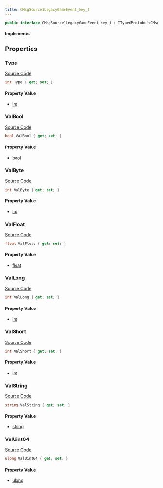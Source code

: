 ```yaml
---
title: CMsgSource1LegacyGameEvent_key_t
---
```


```csharp
public interface CMsgSource1LegacyGameEvent_key_t : ITypedProtobuf<CMsgSource1LegacyGameEvent_key_t>, INativeHandle
```

#### Implements

## Properties

### Type

[Source Code](https://github.com/swiftly-solution/swiftlys2/blob/beta/managed/src/SwiftlyS2.Generated/Protobufs/Interfaces/CMsgSource1LegacyGameEvent_key_t.cs#L13)

```csharp
int Type { get; set; }
```

#### Property Value

- [int](https://learn.microsoft.com/dotnet/api/system.int32)

### ValBool

[Source Code](https://github.com/swiftly-solution/swiftlys2/blob/beta/managed/src/SwiftlyS2.Generated/Protobufs/Interfaces/CMsgSource1LegacyGameEvent_key_t.cs#L31)

```csharp
bool ValBool { get; set; }
```

#### Property Value

- [bool](https://learn.microsoft.com/dotnet/api/system.boolean)

### ValByte

[Source Code](https://github.com/swiftly-solution/swiftlys2/blob/beta/managed/src/SwiftlyS2.Generated/Protobufs/Interfaces/CMsgSource1LegacyGameEvent_key_t.cs#L28)

```csharp
int ValByte { get; set; }
```

#### Property Value

- [int](https://learn.microsoft.com/dotnet/api/system.int32)

### ValFloat

[Source Code](https://github.com/swiftly-solution/swiftlys2/blob/beta/managed/src/SwiftlyS2.Generated/Protobufs/Interfaces/CMsgSource1LegacyGameEvent_key_t.cs#L19)

```csharp
float ValFloat { get; set; }
```

#### Property Value

- [float](https://learn.microsoft.com/dotnet/api/system.single)

### ValLong

[Source Code](https://github.com/swiftly-solution/swiftlys2/blob/beta/managed/src/SwiftlyS2.Generated/Protobufs/Interfaces/CMsgSource1LegacyGameEvent_key_t.cs#L22)

```csharp
int ValLong { get; set; }
```

#### Property Value

- [int](https://learn.microsoft.com/dotnet/api/system.int32)

### ValShort

[Source Code](https://github.com/swiftly-solution/swiftlys2/blob/beta/managed/src/SwiftlyS2.Generated/Protobufs/Interfaces/CMsgSource1LegacyGameEvent_key_t.cs#L25)

```csharp
int ValShort { get; set; }
```

#### Property Value

- [int](https://learn.microsoft.com/dotnet/api/system.int32)

### ValString

[Source Code](https://github.com/swiftly-solution/swiftlys2/blob/beta/managed/src/SwiftlyS2.Generated/Protobufs/Interfaces/CMsgSource1LegacyGameEvent_key_t.cs#L16)

```csharp
string ValString { get; set; }
```

#### Property Value

- [string](https://learn.microsoft.com/dotnet/api/system.string)

### ValUint64

[Source Code](https://github.com/swiftly-solution/swiftlys2/blob/beta/managed/src/SwiftlyS2.Generated/Protobufs/Interfaces/CMsgSource1LegacyGameEvent_key_t.cs#L34)

```csharp
ulong ValUint64 { get; set; }
```

#### Property Value

- [ulong](https://learn.microsoft.com/dotnet/api/system.uint64)

